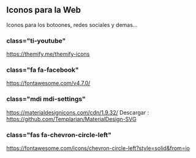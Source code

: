 ## Iconos para la Web
Iconos para los botoones, redes sociales y demas...

### class="ti-youtube"
https://themify.me/themify-icons

###  class="fa fa-facebook"
https://fontawesome.com/v4.7.0/

### class="mdi mdi-settings"
https://materialdesignicons.com/cdn/1.9.32/
Descargar :  https://github.com/Templarian/MaterialDesign-SVG

### class="fas fa-chevron-circle-left"
https://fontawesome.com/icons/chevron-circle-left?style=solid&from=io

